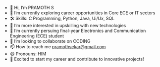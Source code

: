 - 👋 Hi, I’m PRAMOTH S
- 🔭 I’m currently exploring career opportunities in Core ECE or IT sectors
- 🛠️ Skills: C Programming, Python, Java, Ui/Ux, SQL
- 👀 I’m more interested in upskilling with new technologies
- 🌱 I’m currently persuing final-year Electronics and Communication Engineering (ECE) student
- 💞️ I’m looking to collaborate on CODING
- 📫 How to reach me pramothsekar@gmail.com
- 😄 Pronouns: HIM
- 🚀 Excited to start my career and contribute to innovative projects!
  
<!---
PRAMOTH-S/PRAMOTH-S is a ✨ special ✨ repository because its `README.md` (this file) appears on your GitHub profile.
You can click the Preview link to take a look at your changes.
--->
